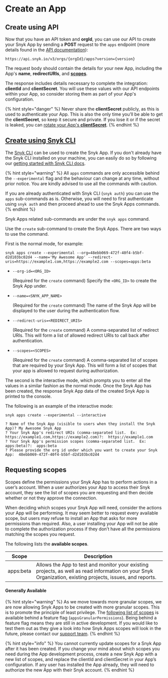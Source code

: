 # Create an App

## Create using API

Now that you have an API token and **orgId**, you can use our API to create your Snyk App by sending a **POST** request to the `apps` endpoint (more details found in the [API documentation](https://snykv3.docs.apiary.io/#reference/apps/app-management/create-an-app)):

```
https://api.snyk.io/v3/orgs/{orgId}/apps?version={version}
```

The request body should contain the details for your new App, including the App's **name**, **redirectURIs**, and [**scopes**](create-an-app-via-the-api.md#requesting-scopes).

The response includes details necessary to complete the integration: **clientId** and **clientSecret**. You will use these values with our API endpoints within your App, so consider storing them as part of your App's configuration.

{% hint style="danger" %}
Never share the **clientSecret** publicly, as this is used to authenticate your App. This is also the only time you’ll be able to get the **clientSecret**, so keep it secure and private. If you lose it or if the secret is leaked, you can [rotate your App's **clientSecret**](managing-app-details.md#rotate-app-client-secret).
{% endhint %}

## [Create using Snyk CLI](../../../snyk-cli/create-a-snyk-app-using-the-snyk-cli.md)

The [Snyk CLI](../../../snyk-cli/) can be used to create the Snyk App. If you don't already have the Snyk CLI installed on your machine, you can easily do so by following our [getting started with Snyk CLI docs](../../../snyk-cli/getting-started-with-the-cli/).

{% hint style="warning" %}
All `apps` commands are only accessible behind the `--experimental` flag and the behaviour can change at any time, without prior notice. You are kindly advised to use all the commands with caution.

If you are already authenticated with Snyk CLI (`snyk auth`) you can use the `apps` sub-commands as is. Otherwise, you will need to first authenticate using `snyk auth` and then proceed ahead to use the Snyk Apps commands.
{% endhint %}

Snyk Apps related sub-commands are under the `snyk apps` command.

Use the `create` sub-command to create the Snyk Apps. There are two ways to use the command.&#x20;

First is the normal mode, for example:&#x20;

```
snyk apps create --experimental --org=48ebb069-472f-40f4-b5bf-d2d103bc02d4 --name='My Awesome App' --redirect-uris=https://example1.com,https://example2.com --scopes=apps:beta
```

*   `--org-id=<ORG_ID>`

    (Required for the `create` command) Specify the `<ORG_ID>` to create the Snyk App under.
*   `--name=<SNYK_APP_NAME>`

    (Required for the `create` command) The name of the Snyk App will be displayed to the user during the authentication flow.
*   `--redirect-uris=<REDIRECT_URIS>`

    (Required for the `create` command) A comma-separated list of redirect URIs. This will form a list of allowed redirect URIs to call back after authentication.
*   `--scopes=<SCOPES>`

    (Required for the `create` command) A comma-separated list of scopes that are required by your Snyk App. This will form a list of scopes that your app is allowed to request during authorization.

The second is the interactive mode, which prompts you to enter all the values in a similar fashion as the normal mode. Once the Snyk App has been created, the response Snyk App data of the created Snyk App is printed to the console.&#x20;

The following is an example of the interactive mode:

```
snyk apps create --experimental --interactive

? Name of the Snyk App (visible to users when they install the Snyk App)? My Awesome Snyk App
? Your Snyk App's redirect URIs (comma-separated list.  Ex: https://example1.com,https://example2.com)?:  https://example1.com
? Your Snyk App's permission scopes (comma-separated list.  Ex: apps:beta)?:  apps:beta
? Please provide the org id under which you want to create your Snyk App:  48ebb069-472f-40f4-b5bf-d2d103bc02d4
```

## Requesting scopes

Scopes define the permissions your Snyk App has to perform actions in a user’s account. When a user authorizes your App to access their Snyk account, they see the list of scopes you are requesting and then decide whether or not they approve the connection.

When deciding which scopes your Snyk App will need, consider the actions your App will be performing. It may seem better to request every available scope, but users may refuse to install an App that asks for more permissions than required. Also, a user installing your App will not be able to complete the authorization process if they don’t have all the permissions matching the scopes you request.

The following lists the **available scopes**.

| Scope     | Description                                                                                                                                               |
| --------- | --------------------------------------------------------------------------------------------------------------------------------------------------------- |
| apps:beta | Allows the App to test and monitor your existing projects, as well as read information on your Snyk Organization, existing projects, issues, and reports. |

#### Generally Available

{% hint style="warning" %}
As we move towards more granular scopes, we are now allowing Snyk Apps to be created with more granular scopes. This is to promote the principle of least privilege. The [following list of scopes](../snyk-apps-scopes.md) is available behind a feature flag (`appsGranularPermissions`). Being behind a feature flag means they are still in active development. If you would like to test them out as they give a look into how Snyk Apps scopes will look in the future, please contact our [support team](https://snyk.io/contact-us/).
{% endhint %}

{% hint style="info" %}
You cannot currently update scopes for a Snyk App after it has been created. If you change your mind about which scopes you need during the App development process, create a new Snyk App with a new list of scopes, and replace the clientId and clientSecret in your App’s configuration. If any user has installed the App already, they will need to authorize the new App with their Snyk account.
{% endhint %}
